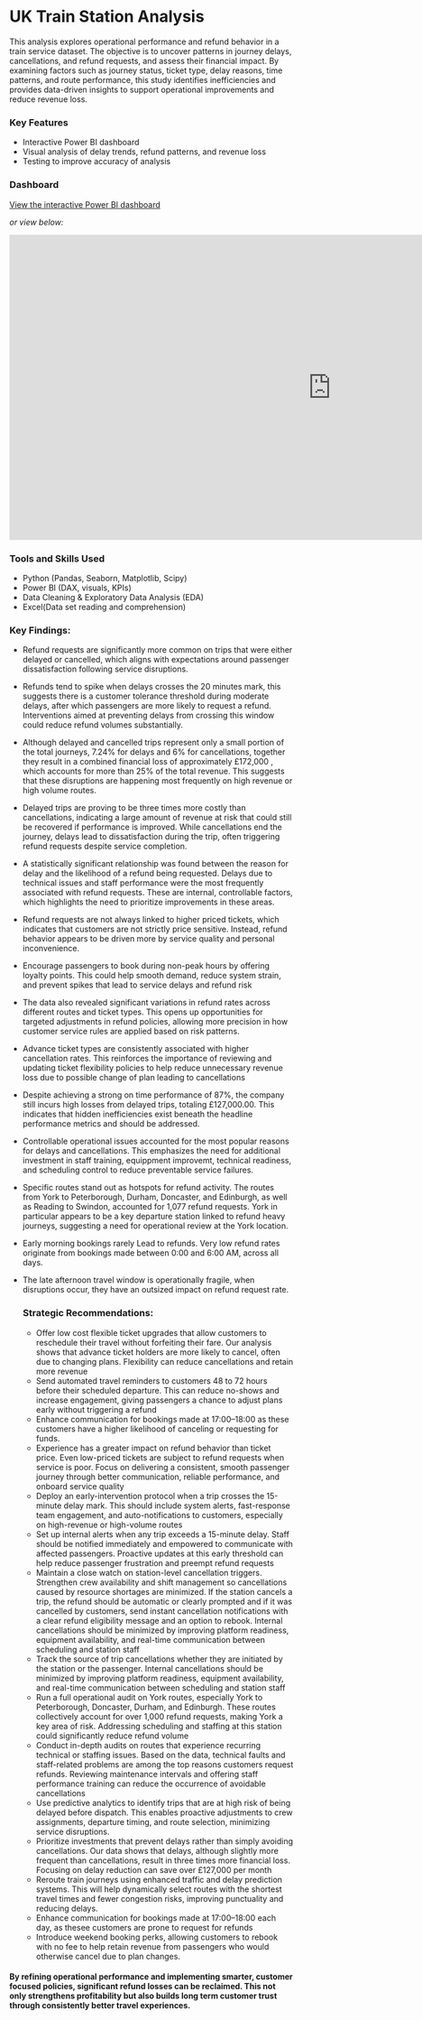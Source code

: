 # UK Train Station Analysis

This analysis explores operational performance and refund behavior in a train service dataset. The objective is to uncover patterns in journey delays, cancellations, and refund requests, and assess their financial impact. By examining factors such as journey status, ticket type, delay reasons, time patterns, and route performance, this study identifies inefficiencies and provides data-driven insights to support operational improvements and reduce revenue loss.


### Key Features
- Interactive Power BI dashboard
- Visual analysis of delay trends, refund patterns, and revenue loss
- Testing to improve accuracy of analysis

### Dashboard
[View the interactive Power BI dashboard](https://app.powerbi.com/reportEmbed?reportId=ed853100-e602-41c8-a42c-58a1b429a2ab&autoAuth=true&ctid=bd697c1b-c481-479c-841e-c618542675c3) 

_or view below:_

<iframe title="UK TRAINS ANALYSIS DASHBOARD" width="1140" height="541.25" src="https://app.powerbi.com/reportEmbed?reportId=ed853100-e602-41c8-a42c-58a1b429a2ab&autoAuth=true&ctid=bd697c1b-c481-479c-841e-c618542675c3" frameborder="0" allowFullScreen="true"></iframe>

### Tools and Skills Used
- Python (Pandas, Seaborn, Matplotlib, Scipy)
- Power BI (DAX, visuals, KPIs)
- Data Cleaning & Exploratory Data Analysis (EDA)
- Excel(Data set reading and comprehension)

### Key Findings:
- Refund requests are significantly more common on trips that were either delayed or cancelled, which aligns with expectations around passenger dissatisfaction following service disruptions.
- Refunds tend to spike when delays crosses the 20 minutes mark, this suggests there is a customer tolerance threshold during moderate delays, after which passengers are more likely to request a refund. Interventions aimed at preventing delays from crossing this window could reduce refund volumes substantially.
- Although delayed and cancelled trips represent only a small portion of the total journeys, 7.24% for delays and 6% for cancellations, together they result in a combined financial loss of approximately £172,000 , which accounts for more than 25% of the total revenue. This suggests that these disruptions are happening most frequently on high revenue or high volume routes.
- Delayed trips are proving to be three times more costly than cancellations, indicating a large amount of revenue at risk that could still be recovered if performance is improved. While cancellations end the journey, delays lead to dissatisfaction during the trip, often triggering refund requests despite service completion.
- A statistically significant relationship was found between the reason for delay and the likelihood of a refund being requested. Delays due to technical issues and staff performance were the most frequently associated with refund requests. These are internal, controllable factors, which highlights the need to prioritize improvements in these areas.
- Refund requests are not always linked to higher priced tickets, which indicates that customers are not strictly price sensitive. Instead, refund behavior appears to be driven more by service quality and personal inconvenience.
- Encourage passengers to book during non-peak hours by offering loyalty points. This could help smooth demand, reduce system strain, and prevent spikes that lead to service delays and refund risk
- The data also revealed significant variations in refund rates across different routes and ticket types. This opens up opportunities for targeted adjustments in refund policies, allowing more precision in how customer service rules are applied based on risk patterns.
- Advance ticket types are consistently associated with higher cancellation rates. This reinforces the importance of reviewing and updating ticket flexibility policies to help reduce unnecessary revenue loss due to possible change of plan leading to cancellations
- Despite achieving a strong on time performance of 87%, the company still incurs high losses from delayed trips, totaling £127,000.00. This indicates that hidden inefficiencies exist beneath the headline performance metrics and should be addressed.
- Controllable operational issues accounted for the most popular reasons for delays and cancellations. This emphasizes the need for additional investment in staff training, equippment improvemt, technical readiness, and scheduling control to reduce preventable service failures.
- Specific routes stand out as hotspots for refund activity. The routes from York to Peterborough, Durham, Doncaster, and Edinburgh, as well as Reading to Swindon, accounted for 1,077 refund requests. York in particular appears to be a key departure station linked to refund heavy journeys, suggesting a need for operational review at the York location.
- Early morning bookings rarely Lead to refunds. Very low refund rates originate from bookings made between 0:00 and 6:00 AM, across all days.
- The late afternoon travel window is operationally fragile, when disruptions occur, they have an outsized impact on refund request rate.


  ### Strategic Recommendations:
  - Offer low cost flexible ticket upgrades that allow customers to reschedule their travel without forfeiting their fare. Our analysis shows that advance ticket holders are more likely to cancel, often due to changing plans. Flexibility can reduce cancellations and retain more revenue
  - Send automated travel reminders to customers 48 to 72 hours before their scheduled departure. This can reduce no-shows and increase engagement, giving passengers a chance to adjust plans early without triggering a refund
  - Enhance communication for bookings made at 17:00–18:00 as these customers have a higher likelihood of canceling or requesting for funds.
  - Experience has a greater impact on refund behavior than ticket price. Even low-priced tickets are subject to refund requests when service is poor. Focus on delivering a consistent, smooth passenger journey through better communication, reliable performance, and onboard service quality
  - Deploy an early-intervention protocol when a trip crosses the 15-minute delay mark. This should include system alerts, fast-response team engagement, and auto-notifications to customers, especially on high-revenue or high-volume routes
  - Set up internal alerts when any trip exceeds a 15-minute delay. Staff should be notified immediately and empowered to communicate with affected passengers. Proactive updates at this early threshold can help reduce passenger frustration and preempt refund requests
  - Maintain a close watch on station-level cancellation triggers. Strengthen crew availability and shift management so cancellations caused by resource shortages are minimized.  If the station cancels a trip, the refund should be automatic or clearly prompted and if it was cancelled by customers, send instant cancellation notifications with a clear refund eligibility message and an option to rebook. Internal cancellations should be minimized by improving platform readiness, equipment availability, and real-time communication between scheduling and station staff
  - Track the source of trip cancellations whether they are initiated by the station or the passenger. Internal cancellations should be minimized by improving platform readiness, equipment availability, and real-time communication between scheduling and station staff
  - Run a full operational audit on York routes, especially York to Peterborough, Doncaster, Durham, and Edinburgh. These routes collectively account for over 1,000 refund requests, making York a key area of risk. Addressing scheduling and staffing at this station could significantly reduce refund volume
  - Conduct in-depth audits on routes that experience recurring technical or staffing issues. Based on the data, technical faults and staff-related problems are among the top reasons customers request refunds. Reviewing maintenance intervals and offering staff performance training can reduce the occurrence of avoidable cancellations
  - Use predictive analytics to identify trips that are at high risk of being delayed before dispatch. This enables proactive adjustments to crew assignments, departure timing, and route selection, minimizing service disruptions.
  - Prioritize investments that prevent delays rather than simply avoiding cancellations. Our data shows that delays, although slightly more frequent than cancellations, result in three times more financial loss. Focusing on delay reduction can save over £127,000 per month
  - Reroute train journeys using enhanced traffic and delay prediction systems. This will help dynamically select routes with the shortest travel times and fewer congestion risks, improving punctuality and reducing delays.
  - Enhance communication for bookings made at 17:00–18:00 each day, as thesee customers are prone to request for refunds
  - Introduce weekend booking perks, allowing customers to rebook with no fee to help retain revenue from passengers who would otherwise cancel due to plan changes.



#### By refining operational performance and implementing smarter, customer focused policies, significant refund losses can be reclaimed. This not only strengthens profitability but also builds long term customer trust through consistently better travel experiences.

